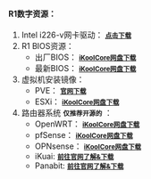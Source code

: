 #### R1数字资源：

1. Intel i226-v网卡驱动： **<small>[点击下载](https://github.com/KoolCore/ikoolcore/blob/main/docs/files/Intel%20i226-v%20Driver%20Wired_driver_27.6_x64.zip)</small>**
2. R1 BIOS资源：
   - 出厂BIOS： **<small>[iKoolCore网盘下载](https://u.iswott.com:8888/)</small>** 
   - 最新BIOS： **<small>[iKoolCore网盘下载](https://u.iswott.com:8888/)</small>** 
3. 虚拟机安装镜像：
   - PVE： **<small>[官网下载](https://www.proxmox.com/en/downloads)</small>** 
   - ESXi： **<small>[iKoolCore网盘下载](https://u.iswott.com:8888/)</small>** 
4. 路由器系统 **<small>仅推荐开源的</small>** ：
   - OpenWRT： **<small>[iKoolCore网盘下载](https://u.iswott.com:8888/)</small>** 
   - pfSense： **<small>[iKoolCore网盘下载](https://u.iswott.com:8888/)</small>** 
   - OPNsense： **<small>[iKoolCore网盘下载](https://u.iswott.com:8888/)</small>** 
   - iKuai: <small>**[前往官网了解&下载](https://www.ikuai8.com/)**</small>
   - Panabit:  <small>**[前往官网了解&下载](https://www.panabit.com/)**</small>

